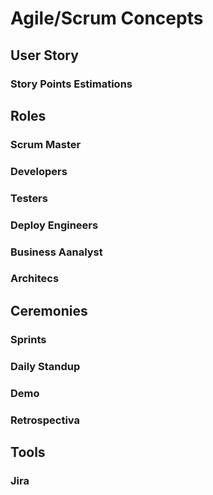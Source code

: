 # Agile/Scrum Concepts
## User Story 	
### Story Points Estimations
## Roles
### Scrum Master
### Developers
### Testers
### Deploy Engineers
### Business Aanalyst
### Architecs
## Ceremonies
### Sprints
### Daily Standup
### Demo
### Retrospectiva
## Tools
### Jira		